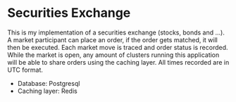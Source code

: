 # Securities Exchange

This is my implementation of a securities exchange (stocks, bonds and ...). 
A market participant can place an order, if the order gets matched, it will 
then be executed. Each market move is traced and order status is recorded. 
While the market is open, any amount of clusters running this application 
will be able to share orders using the caching layer. All times recorded are
in UTC format.

- Database: Postgresql
- Caching layer: Redis